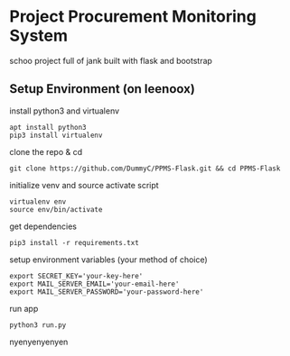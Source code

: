 # Project Procurement Monitoring System

schoo project full of jank
built with flask and bootstrap

## Setup Environment (on leenoox)

install python3 and virtualenv

```
apt install python3
pip3 install virtualenv
```

clone the repo & cd
```
git clone https://github.com/DummyC/PPMS-Flask.git && cd PPMS-Flask
```

initialize venv and source activate script
```
virtualenv env
source env/bin/activate
```

get dependencies
```
pip3 install -r requirements.txt
```

setup environment variables (your method of choice)
```
export SECRET_KEY='your-key-here'
export MAIL_SERVER_EMAIL='your-email-here'
export MAIL_SERVER_PASSWORD='your-password-here'
```

run app
```
python3 run.py
```

nyenyenyenyen
